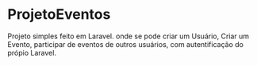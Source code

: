 # ProjetoEventos
Projeto simples feito em Laravel. onde se pode criar um Usuário, Criar um Evento, participar de eventos de outros usuários, com autentificação do própio Laravel.
